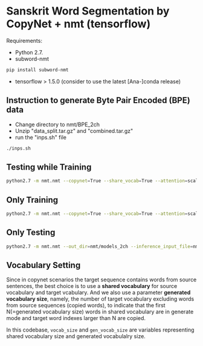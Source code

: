 # Sanskrit Word Segmentation by CopyNet + nmt (tensorflow)

Requirements:
* Python 2.7.
* subword-nmt
```bash
pip install subword-nmt
```
* tensorflow > 1.5.0 (consider to use the latest [Ana-]conda release)

## Instruction to generate Byte Pair Encoded (BPE) data
* Change directory to nmt/BPE_2ch
* Unzip "data_split.tar.gz" and "combined.tar.gz"
* run the "inps.sh" file
```bash
./inps.sh
```

## Testing while Training
```bash
python2.7 -m nmt.nmt --copynet=True --share_vocab=True --attention=scaled_luong --src=src --tgt=trg --vocab_prefix=nmt/BPE_2ch/vocab --train_prefix=nmt/BPE_2ch/train_BPE --test_prefix=nmt/BPE_2ch/test_BPE --dev_prefix=nmt/BPE_2ch/valid_BPE --out_dir=nmt/models_2ch/ --num_train_steps=80000 --steps_per_stats=100 --encoder_type=bi --num_layers=4 --num_units=128 --dropout=0.4 --metrics=bleu --num_keep_ckpts=80 --decay_scheme=luong10 --batch_size=64 --src_max_len=150 --tgt_max_len=150
```

## Only Training
```bash
python2.7 -m nmt.nmt --copynet=True --share_vocab=True --attention=scaled_luong --src=src --tgt=trg --vocab_prefix=nmt/BPE_2ch/vocab --train_prefix=nmt/BPE_2ch/train_BPE --dev_prefix=nmt/BPE_2ch/valid_BPE --out_dir=nmt/models_2ch/ --num_train_steps=80000 --steps_per_stats=100 --encoder_type=bi --num_layers=4 --num_units=128 --dropout=0.4 --metrics=bleu --num_keep_ckpts=80 --decay_scheme=luong10 --batch_size=64 --src_max_len=150 --tgt_max_len=150
```
## Only Testing
```bash
python2.7 -m nmt.nmt --out_dir=nmt/models_2ch --inference_input_file=nmt/infer_file.L1 --inference_output_file=nmt/models_2ch/output_infer
```

## Vocabulary Setting

Since in copynet scenarios the target sequence contains words from source sentences, the best choice is to use a **shared vocabulary** for source vocabulary and target vcabulary. And we also use a parameter **generated  vocabulary size**, namely, the number of target vocabulary excluding  words from source sequences (copied words), to indicate that the first N(=generated vocabulary size) words in shared vocabulary are in generate mode and target word indexes larger than N are copied.

In this codebase, `vocab_size` and `gen_vocab_size` are variables representing shared vocabulary size and generated vocabulalry size.
